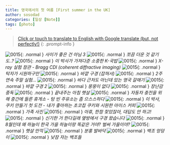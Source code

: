 ```yaml
---
title: 영국에서의 첫 여름 [First summer in the UK]
author: sosodad
categories: [일상 [Note]]
tags: [photo]
---
```



> [Click or touch to translate to English with Google translate (but, not perfectly!)](https://jinseuk56-github-io.translate.goog/posts/0015/?_x_tr_sl=ko&_x_tr_tl=en&_x_tr_hl=ko&_x_tr_pto=wapp)
{: .prompt-info }


![0015](https://onedrive.live.com/embed?resid=F96DE3EAE83811FB%21161771&authkey=%21AH4TwkrEmRCjOVQ&height=1024){: .normal }
_사이가 좋은 건 아님 3_
![0015](https://onedrive.live.com/embed?resid=F96DE3EAE83811FB%21161780&authkey=%21AFrQ_ARgbjcR_gQ&height=1024){: .normal }
_쪼끔 더운 것 같기도..?_
![0015](https://onedrive.live.com/embed?resid=F96DE3EAE83811FB%21161782&authkey=%21AA2lsN64m7frFHc&width=1024){: .normal }
_이 박사가 가져다준 소중한 K-국밥_
![0015](https://onedrive.live.com/embed?resid=F96DE3EAE83811FB%21161783&authkey=%21AHfwlC5d-RBH_uo&height=1024){: .normal }
_X-ray 실험 참관 - Bragg CDI (coherent diffractive imaging)_
![0015](https://onedrive.live.com/embed?resid=F96DE3EAE83811FB%21161785&authkey=%21ACeMdK1ZLP7ZO24&height=1024){: .normal }
_탁자가 시원하구만_
![0015](https://onedrive.live.com/embed?resid=F96DE3EAE83811FB%21161897&authkey=%21AIsUfYEb9K3ZmHQ&height=1024){: .normal }
_바깥 구경 (잡혀서)_
![0015](https://onedrive.live.com/embed?resid=F96DE3EAE83811FB%21161807&authkey=%21AGmnx5150IjLJG8&width=1024){: .normal }
_2주 연속 주말 실험..._
![0015](https://onedrive.live.com/embed?resid=F96DE3EAE83811FB%21161806&authkey=%21AHItaYgZv6hNqvw&height=1024){: .normal }
_바다 근처도 아닌데 있는 영국 갈매기_
![0015](https://onedrive.live.com/embed?resid=F96DE3EAE83811FB%21161815&authkey=%21AIsOqyM80_tbVr8&height=1024){: .normal }
_바깥 구경 2_
![0015](https://onedrive.live.com/embed?resid=F96DE3EAE83811FB%21161821&authkey=%21ALzrMsUUNiovhg8&height=1024){: .normal }
_몽뭉이 없다_
![0015](https://onedrive.live.com/embed?resid=F96DE3EAE83811FB%21161817&authkey=%21AOb188cM3I29a_M&height=1024){: .normal }
_장난감 중독_
![0015](https://onedrive.live.com/embed?resid=F96DE3EAE83811FB%21161820&authkey=%21AFdFsujD2C6qCBw&height=1024){: .normal }
_끝내주는 아침 햇살_
![0015](https://onedrive.live.com/embed?resid=F96DE3EAE83811FB%21161813&authkey=%21ALxv0C_RSPZOuwI&height=1024){: .normal }
_자동차 충전을 위해 중간에 들른 휴게소 - 텅 빈 주유소는 좀 으스스하다_
![0015](https://onedrive.live.com/embed?resid=F96DE3EAE83811FB%21161830&authkey=%21AAG4qRbad0dupmw&height=1024){: .normal }
_이 박사, 쿠키 만들기 첫 도전 - 내가 좋아하는 초코칩 쿠키와 시원한 아이스 커피_
![0015](https://onedrive.live.com/embed?resid=F96DE3EAE83811FB%21161898&authkey=%21AN5P2FMrZMNWVfI&height=1024){: .normal }
_가족 사진_
![0015](https://onedrive.live.com/embed?resid=F96DE3EAE83811FB%21161877&authkey=%21AF4dhFon8WmpL3w&height=1024){: .normal }
_아휴, 한참 찾았잖아, 대답도 안 하고!_
![0015](https://onedrive.live.com/embed?resid=F96DE3EAE83811FB%21161884&authkey=%21ABywzG2-ZAWovPs&width=1024){: .normal }
_신기한 거 한다길래 옆방에서 구경 왔습니다_
![0015](https://onedrive.live.com/embed?resid=F96DE3EAE83811FB%21161885&authkey=%21ADE1zTSxAdjT0kQ&width=1024){: .normal }
_8월인데 왜 하늘이 한국 가을 하늘이랑 똑같은 거야? 벌써 가을이야?_
![0015](https://onedrive.live.com/embed?resid=F96DE3EAE83811FB%21161880&authkey=%21AMunFwYPtWWDbsA&height=1024){: .normal }
_햇살 만끽_
![0015](https://onedrive.live.com/embed?resid=F96DE3EAE83811FB%21161889&authkey=%21ALJ6Vdr0qo9qyoY&height=1024){: .normal }
_분홍 발바닥_
![0015](https://onedrive.live.com/embed?resid=F96DE3EAE83811FB%21161890&authkey=%21AJqWZQ5kks1joWw&height=1024){: .normal }
_백조 엉덩이_
![0015](https://onedrive.live.com/embed?resid=F96DE3EAE83811FB%21161891&authkey=%21AG6gE8NY5IZPndA&width=1024){: .normal }
_낮잠 자는 백조들_